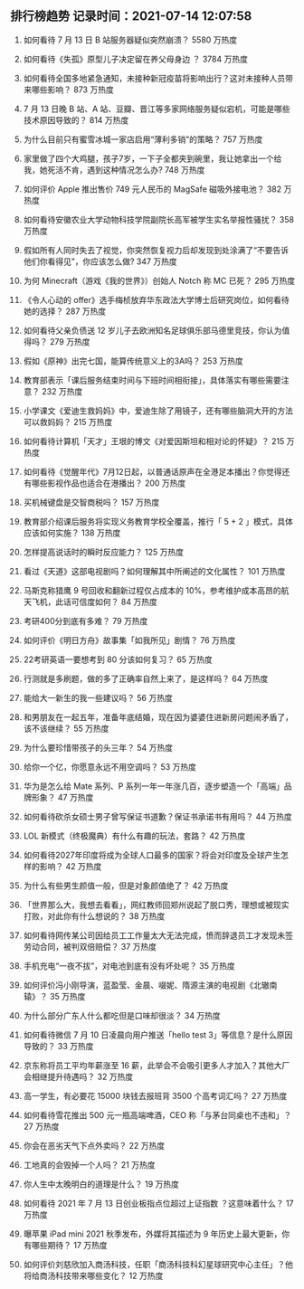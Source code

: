 
## 排行榜趋势 记录时间：2021-07-14 12:07:58
  
  1. 如何看待 7 月 13 日 B 站服务器疑似突然崩溃？ 5580 万热度
    
  2. 如何看待《失孤》原型儿子决定留在养父母身边 ？ 3784 万热度
    
  3. 如何看待全国多地紧急通知，未接种新冠疫苗将影响出行？这对未接种人员带来哪些影响？ 873 万热度
    
  4. 7 月 13 日晚 B 站、A 站、豆瓣、晋江等多家网络服务疑似宕机，可能是哪些技术原因导致的？ 814 万热度
    
  5. 为什么目前只有蜜雪冰城一家店启用“薄利多销”的策略？ 757 万热度
    
  6. 家里做了四个大鸡腿，孩子7岁，一下子全都夹到碗里，我让她拿出一个给我，她死活不肯，遇到这种情况怎么办? 748 万热度
    
  7. 如何评价 Apple 推出售价 749 元人民币的 MagSafe 磁吸外接电池？ 382 万热度
    
  8. 如何看待安徽农业大学动物科技学院副院长高军被学生实名举报性骚扰？ 358 万热度
    
  9. 假如所有人同时失去了视觉，你突然恢复视力后却发现到处涂满了“不要告诉他们你看得见”，你应该怎么做? 347 万热度
    
  10. 为何 Minecraft（游戏《我的世界》）创始人 Notch 称 MC 已死？ 295 万热度
    
  11. 《令人心动的 offer》选手梅桢放弃华东政法大学博士后研究岗位，如何看待她的选择？ 287 万热度
    
  12. 如何看待父亲负债送 12 岁儿子去欧洲知名足球俱乐部马德里竞技，你认为值得吗？ 279 万热度
    
  13. 假如《原神》出完七国，能算传统意义上的3A吗？ 253 万热度
    
  14. 教育部表示「课后服务结束时间与下班时间相衔接」，具体落实有哪些需要注意？ 232 万热度
    
  15. 小学课文《爱迪生救妈妈》中，爱迪生除了用镜子，还有哪些脑洞大开的方法可以救妈妈？ 215 万热度
    
  16. 如何看待计算机「天才」王垠的博文《对爱因斯坦和相对论的怀疑》？ 215 万热度
    
  17. 如何看待《觉醒年代》7月12日起，以普通话原声在全港足本播出？你觉得还有哪些影视作品也适合在港播出？ 200 万热度
    
  18. 买机械键盘是交智商税吗？ 157 万热度
    
  19. 教育部介绍课后服务将实现义务教育学校全覆盖，推行「 5 + 2 」模式，具体应该如何实施？ 138 万热度
    
  20. 怎样提高说话时的瞬时反应能力？ 125 万热度
    
  21. 看过《天道》这部电视剧吗？如何理解其中所阐述的文化属性？ 101 万热度
    
  22. 马斯克称猎鹰 9 号回收和翻新过程仅占成本的 10%，参考维护成本高昂的航天飞机，此话可信度如何？ 84 万热度
    
  23. 考研400分到底有多难？ 79 万热度
    
  24. 如何评价《明日方舟》故事集「如我所见」剧情？ 76 万热度
    
  25. 22考研英语一要想考到 80 分该如何复习？ 65 万热度
    
  26. 行测就是多刷题，做的多了正确率自然上来了，是这样吗？ 64 万热度
    
  27. 能给大一新生的我一些建议吗？ 56 万热度
    
  28. 和男朋友在一起五年，准备年底结婚，现在因为婆婆住进新房问题闹矛盾了，该不该继续？ 55 万热度
    
  29. 为什么要珍惜带孩子的头三年？ 54 万热度
    
  30. 给你一个亿，你愿意永远不用空调吗？ 53 万热度
    
  31. 华为是怎么给 Mate 系列、P 系列一年一年涨几百，逐步塑造一个「高端」品牌形象？ 47 万热度
    
  32. 如何看待砍杀女硕士男子曾写保证书道歉？保证书承诺书有用吗？ 44 万热度
    
  33. LOL 新模式（终极魔典）有什么有趣的玩法，套路？ 42 万热度
    
  34. 如何看待2027年印度将成为全球人口最多的国家？将会对印度及全球产生怎样的影响？ 42 万热度
    
  35. 为什么有些男生颜值一般，但是对象颜值绝了？ 42 万热度
    
  36. 「世界那么大，我想去看看」，网红教师回郑州说起了脱口秀，理想或被现实打败，对此你有什么想说的？ 38 万热度
    
  37. 如何看待网传某公司因给员工工作量太大无法完成，愤而辞退员工才发现未签劳动合同，被判双倍赔偿？ 37 万热度
    
  38. 手机充电“一夜不拔”，对电池到底有没有坏处呢？ 35 万热度
    
  39. 如何评价冯小刚导演，蓝盈莹、金晨、啜妮、隋源主演的电视剧《北辙南辕》？ 35 万热度
    
  40. 为什么部分广东人什么都吃但是口味却很淡？ 34 万热度
    
  41. 如何看待微信 7 月 10 日凌晨向用户推送「hello test 3」等信息？是什么原因导致的？ 33 万热度
    
  42. 京东称将员工平均年薪涨至 16 薪，此举会不会吸引更多人才加入？其他大厂会相继提升待遇吗？ 32 万热度
    
  43. 高一学生，有必要花 15000 块钱去报班背 3500 个高考词汇吗？ 27 万热度
    
  44. 如何看待雪花推出 500 元一瓶高端啤酒，CEO 称「与茅台同桌也不违和」？ 27 万热度
    
  45. 你会在恶劣天气下点外卖吗？ 22 万热度
    
  46. 工地真的会毁掉一个人吗？ 21 万热度
    
  47. 你人生中太晚明白的道理是什么？ 19 万热度
    
  48. 如何看待 2021 年 7 月 13 日创业板指点位超过上证指数 ？这意味着什么？ 17 万热度
    
  49. 曝苹果 iPad mini 2021 秋季发布，外媒将其描述为 9 年历史上最大更新，你有哪些期待？ 17 万热度
    
  50. 如何评价刘慈欣加入商汤科技，任职「商汤科技科幻星球研究中心主任」？他将给商汤科技带来哪些变化？ 12 万热度
    